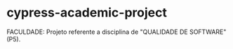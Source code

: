 # cypress-academic-project
FACULDADE: Projeto referente a disciplina de "QUALIDADE DE SOFTWARE" (P5).
